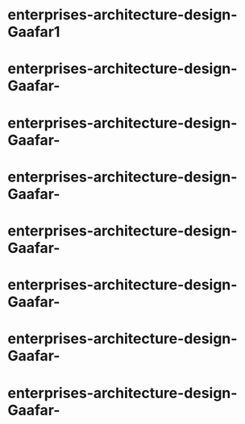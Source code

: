 
# enterprises-architecture-design-Gaafar1

# enterprises-architecture-design-Gaafar-
# enterprises-architecture-design-Gaafar-
# enterprises-architecture-design-Gaafar-
# enterprises-architecture-design-Gaafar-
# enterprises-architecture-design-Gaafar-
# enterprises-architecture-design-Gaafar-
# enterprises-architecture-design-Gaafar-
